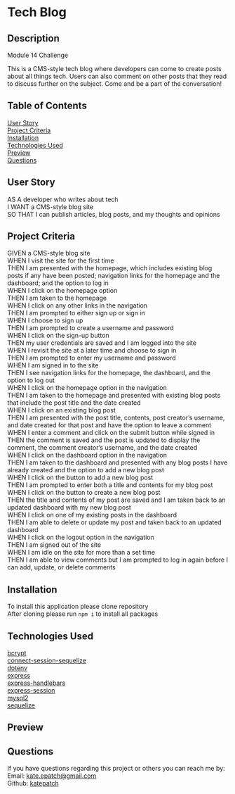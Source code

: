 # Tech Blog

## Description

 Module 14 Challenge

This is a CMS-style tech blog where developers can come to create posts about all things tech.  Users can also comment on other posts that they read to discuss further on the subject.  Come and be a part of the conversation!

## Table of Contents

[User Story](#user-story)</br>
[Project Criteria](#project-criteria)</br>
[Installation](#installation)</br>
[Technologies Used](#technologies-used)</br>
[Preview](#preview)</br>
[Questions](#questions)


## User Story

AS A developer who writes about tech</br>
I WANT a CMS-style blog site</br>
SO THAT I can publish articles, blog posts, and my thoughts and opinions

## Project Criteria

GIVEN a CMS-style blog site</br>
WHEN I visit the site for the first time</br>
THEN I am presented with the homepage, which includes existing blog posts if any have been posted; navigation links for the homepage and the dashboard; and the option to log in</br>
WHEN I click on the homepage option</br>
THEN I am taken to the homepage</br>
WHEN I click on any other links in the navigation</br>
THEN I am prompted to either sign up or sign in</br>
WHEN I choose to sign up</br>
THEN I am prompted to create a username and password</br>
WHEN I click on the sign-up button</br>
THEN my user credentials are saved and I am logged into the site</br>
WHEN I revisit the site at a later time and choose to sign in</br>
THEN I am prompted to enter my username and password</br>
WHEN I am signed in to the site</br>
THEN I see navigation links for the homepage, the dashboard, and the option to log out</br>
WHEN I click on the homepage option in the navigation</br>
THEN I am taken to the homepage and presented with existing blog posts that include the post title and the date created</br>
WHEN I click on an existing blog post</br>
THEN I am presented with the post title, contents, post creator’s username, and date created for that post and have the option to leave a comment</br>
WHEN I enter a comment and click on the submit button while signed in</br>
THEN the comment is saved and the post is updated to display the comment, the comment creator’s username, and the date created</br>
WHEN I click on the dashboard option in the navigation</br>
THEN I am taken to the dashboard and presented with any blog posts I have already created and the option to add a new blog post</br>
WHEN I click on the button to add a new blog post</br>
THEN I am prompted to enter both a title and contents for my blog post</br>
WHEN I click on the button to create a new blog post</br>
THEN the title and contents of my post are saved and I am taken back to an updated dashboard with my new blog post</br>
WHEN I click on one of my existing posts in the dashboard</br>
THEN I am able to delete or update my post and taken back to an updated dashboard</br>
WHEN I click on the logout option in the navigation</br>
THEN I am signed out of the site</br>
WHEN I am idle on the site for more than a set time</br>
THEN I am able to view comments but I am prompted to log in again before I can add, update, or delete comments

## Installation

To install this application please clone repository</br>
After cloning please run `npm i` to install all packages

## Technologies Used

[bcrypt](https://www.npmjs.com/package/bcrypt)</br>
[connect-session-sequelize](https://www.npmjs.com/package/connect-session-sequelize)</br>
[dotenv](https://www.npmjs.com/package/dotenv)</br>
[express](https://www.npmjs.com/package/express)</br>
[express-handlebars](https://www.npmjs.com/package/express-handlebars)</br>
[express-session](https://www.npmjs.com/package/express-session)</br>
[mysql2](https://www.npmjs.com/package/mysql2)</br>
[sequelize](https://www.npmjs.com/package/sequelize)

## Preview

## Questions

If you have questions regarding this project or others you can reach me by:</br>
Email: kate.epatch@gmail.com</br>
Github: [katepatch](https://github.com/katepatch)
